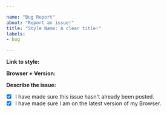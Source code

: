 ```yaml
---

name: "Bug Report"
about: "Report an issue!"
title: "Style Name: A clear title!"
labels:
- bug

---
```


**Link to style:**


**Browser + Version:**


**Describe the issue:**


- [x] I have made sure this issue hasn't already been posted.
- [x] I have made sure I am on the latest version of my Browser.